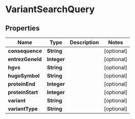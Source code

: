 
# VariantSearchQuery

## Properties
Name | Type | Description | Notes
------------ | ------------- | ------------- | -------------
**consequence** | **String** |  |  [optional]
**entrezGeneId** | **Integer** |  |  [optional]
**hgvs** | **String** |  |  [optional]
**hugoSymbol** | **String** |  |  [optional]
**proteinEnd** | **Integer** |  |  [optional]
**proteinStart** | **Integer** |  |  [optional]
**variant** | **String** |  |  [optional]
**variantType** | **String** |  |  [optional]



